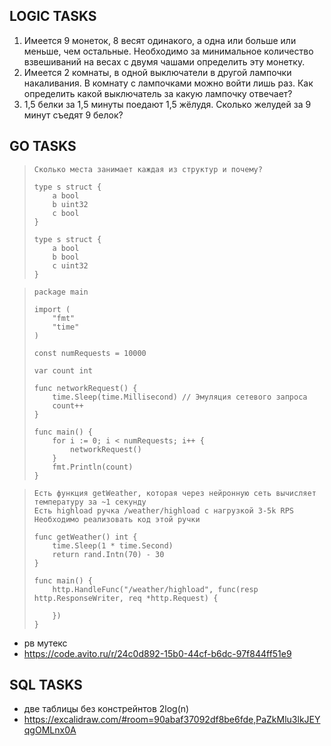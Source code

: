 ## LOGIC TASKS
1) Имеется 9 монеток, 8 весят одинакого, а одна или больше или меньше, чем остальные. Необходимо за минимальное количество взвешиваний на весах с двумя чашами определить эту монетку.
2) Имеется 2 комнаты, в одной выключатели в другой лампочки накаливания. В комнату с лампочками можно войти лишь раз. Как определить какой выключатель за какую лампочку отвечает?
3) 1,5 белки за 1,5 минуты поедают 1,5 жёлудя. Сколько желудей за 9 минут съедят 9 белок?

## GO TASKS
>     Сколько места занимает каждая из структур и почему?
> 
>     type s struct {
>         a bool
>         b uint32
>         с bool
>     }
> 
>     type s struct {
>         a bool
>         b bool
>         с uint32
>     }

>     package main
>
>     import (
>         "fmt"
>	      "time"
>     )
>
>     const numRequests = 10000
>
>     var count int
>
>     func networkRequest() {
>         time.Sleep(time.Millisecond) // Эмуляция сетевого запроса
>         count++
>     }
>
>     func main() {
>         for i := 0; i < numRequests; i++ {
>             networkRequest()
>         }
>         fmt.Println(count)
>     }

>     Есть функция getWeather, которая через нейронную сеть вычисляет температуру за ~1 секунду
>     Есть highload ручка /weather/highload с нагрузкой 3-5k RPS
>     Необходимо реализовать код этой ручки
>
>     func getWeather() int {
>         time.Sleep(1 * time.Second)
>         return rand.Intn(70) - 30
>     }
>
>     func main() {
>         http.HandleFunc("/weather/highload", func(resp http.ResponseWriter, req *http.Request) {
>    
>         })
>     }

- рв мутекс
- https://code.avito.ru/r/24c0d892-15b0-44cf-b6dc-97f844ff51e9

## SQL TASKS

- две таблицы без констрейнтов 2log(n)
- https://excalidraw.com/#room=90abaf37092df8be6fde,PaZkMlu3lkJEYqgOMLnx0A
